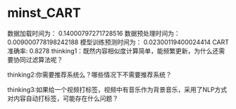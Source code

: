 # minst_CART
数据加载时间为： 0.14000797271728516
数据预处理时间为： 0.009000778198242188
模型训练预测时间为： 0.02300119400024414
CART准确率: 0.8278
thinking1：既然内容相似度计算简单，能频繁更新，为什么还需要协同过滤算法呢？


thinking2:你需要推荐系统么？哪些情况下不需要推荐系统？


thinking3:如果给一个视频打标签，视频中有音乐作为背景音乐，采用了NLP方式对内容自动打标签，可能存在什么问题？

